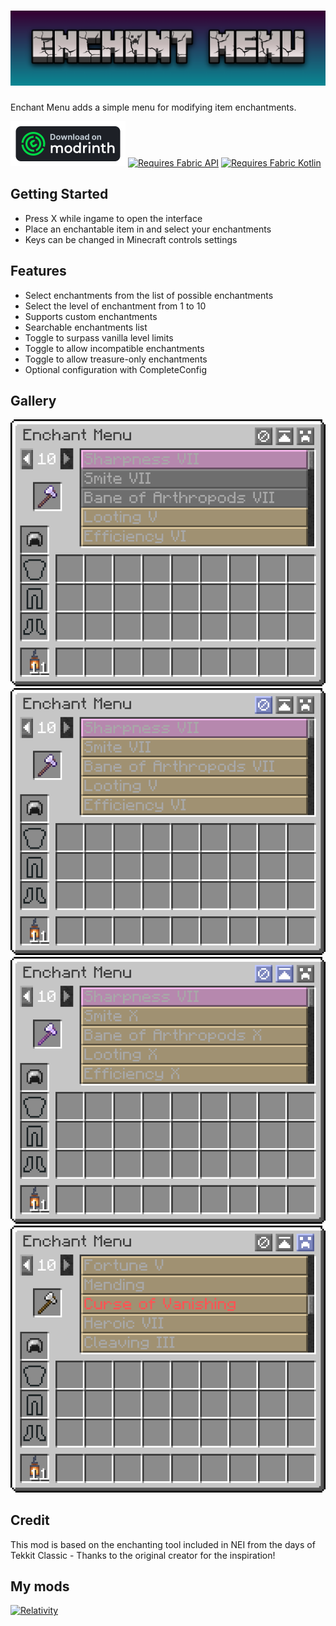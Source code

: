 # ![Enchant Menu](./assets/icons/long-fitted-anim.png)

Enchant Menu adds a simple menu for modifying item enchantments.

[<img alt="Download on Modrinth" height="72" src="assets/icons/badge-dark.svg"/>](https://modrinth.com/mod/enchant-menu)
[<img alt="Requires Fabric API" height="72" src="https://i.imgur.com/bTus4wH.png"/>](https://modrinth.com/mod/fabric-api)
[<img alt="Requires Fabric Kotlin" height="72" src="https://i.imgur.com/c1DH9VL.png"/>](https://modrinth.com/mod/fabric-language-kotlin)

## Getting Started

- Press X while ingame to open the interface
- Place an enchantable item in and select your enchantments
- Keys can be changed in Minecraft controls settings

## Features

- Select enchantments from the list of possible enchantments
- Select the level of enchantment from 1 to 10
- Supports custom enchantments
- Searchable enchantments list
- Toggle to surpass vanilla level limits
- Toggle to allow incompatible enchantments
- Toggle to allow treasure-only enchantments
- Optional configuration with CompleteConfig

## Gallery

![Item with enchantments](./assets/screenshots/enchanted-locked.png)
![Incompatible enchantments unlocked](./assets/screenshots/incompatible-unlocked.png)
![Level limit unlocked](./assets/screenshots/level-unlocked.png)
![Treasure enchantments unlocked](./assets/screenshots/treasure-unlocked.png)

## Credit

This mod is based on the enchanting tool included in NEI from the days of Tekkit Classic - Thanks to the original
creator for the inspiration!

## My mods

[<img alt="Relativity" height="256" src="../../../relativity/blob/1.19/assets/icons/square-anim.png" />](https://github.com/eth0net/relativity)
